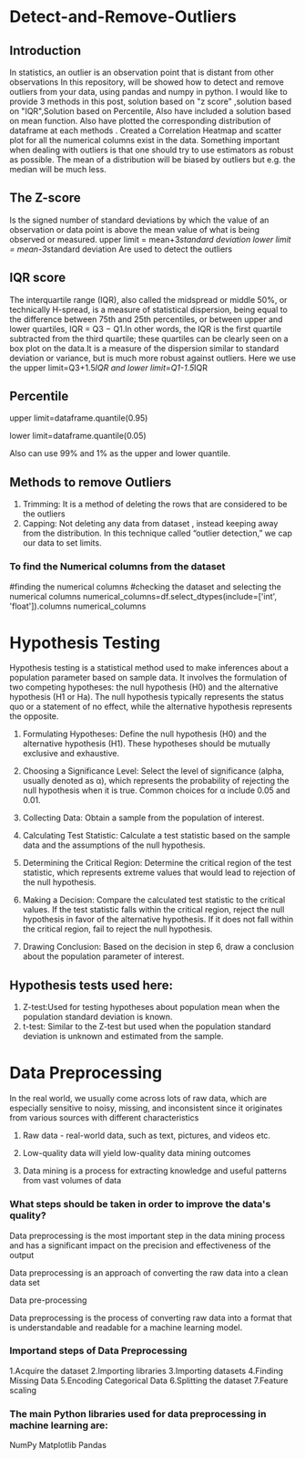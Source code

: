# Detect-and-Remove-Outliers

## Introduction
In statistics, an outlier is an observation point that is distant from other observations
In this repository, will be showed how to detect and remove outliers from your data, using pandas and numpy in python. I would like to provide 3 methods in this post, solution based on "z score" ,solution based on "IQR",Solution based on Percentile, Also have included a solution based on mean function.
Also have plotted the corresponding distribution of dataframe at each methods .
Created a Correlation Heatmap and scatter plot for all the numerical columns exist in the data.
Something important when dealing with outliers is that one should try to use estimators as robust as possible. The mean of a distribution will be biased by outliers but e.g. the median will be much less.

## The Z-score 
Is the signed number of standard deviations by which the value of an observation or data point is above the mean value of what is being observed or measured.
upper limit = mean+3*standard deviation
lower limit = mean-3*standard deviation
Are used to detect the outliers

## IQR score 
The interquartile range (IQR), also called the midspread or middle 50%, or technically H-spread, is a measure of statistical dispersion, being equal to the difference between 75th and 25th percentiles, or between upper and lower quartiles, IQR = Q3 − Q1.In other words, the IQR is the first quartile subtracted from the third quartile; these quartiles can be clearly seen on a box plot on the data.It is a measure of the dispersion similar to standard deviation or variance, but is much more robust against outliers.
Here we use the upper limit=Q3+1.5*IQR and 
                lower limit=Q1-1.5*IQR

## Percentile
upper limit=dataframe.quantile(0.95)

lower limit=dataframe.quantile(0.05)

Also can use 99% and 1% as the upper and lower quantile.
## Methods to remove Outliers
1. Trimming: It is a method of deleting the rows that are considered to be the outliers
2. Capping: Not deleting any data from dataset , instead keeping away from the distribution.
            In this technique called “outlier detection,” we cap our data to set limits.


### To find the Numerical columns from the dataset
#finding the numerical columns
#checking the dataset and selecting the numerical columns
numerical_columns=df.select_dtypes(include=['int', 'float']).columns
numerical_columns


# Hypothesis Testing

Hypothesis testing is a statistical method used to make inferences about a population parameter based on sample data. It involves the formulation of two competing hypotheses: the null hypothesis (H0) and the alternative hypothesis (H1 or Ha). The null hypothesis typically represents the status quo or a statement of no effect, while the alternative hypothesis represents the opposite.

1. Formulating Hypotheses: Define the null hypothesis (H0) and the alternative hypothesis (H1). These hypotheses should be mutually exclusive and exhaustive.

2. Choosing a Significance Level: Select the level of significance (alpha, usually denoted as α), which represents the probability of rejecting the null hypothesis when it is true. Common choices for α include 
   0.05 and 0.01.

3. Collecting Data: Obtain a sample from the population of interest.

4. Calculating Test Statistic: Calculate a test statistic based on the sample data and the assumptions of the null hypothesis.

5. Determining the Critical Region: Determine the critical region of the test statistic, which represents extreme values that would lead to rejection of the null hypothesis.

6. Making a Decision: Compare the calculated test statistic to the critical values. If the test statistic falls within the critical region, reject the null hypothesis in favor of the alternative hypothesis. If it does not fall within the critical region, fail to reject the null hypothesis.

7. Drawing Conclusion: Based on the decision in step 6, draw a conclusion about the population parameter of interest.

   
 ## Hypothesis tests used here:
   1. Z-test:Used for testing hypotheses about population mean when the population standard deviation is known.
   2. t-test: Similar to the Z-test but used when the population standard deviation is unknown and estimated from the sample.


# Data Preprocessing
In the real world, we usually come across lots of raw data, which are especially sensitive to noisy, missing, and inconsistent  since it originates from various sources with different characteristics

1. Raw data - real-world data, such as text, pictures, and videos etc.

2. Low-quality data will yield low-quality data mining outcomes

3. Data mining is a process for extracting knowledge and useful patterns from vast volumes of data

### What steps should be taken in order to improve the data's quality?

Data preprocessing is the most important step in the data mining process and has a significant impact on the precision and effectiveness of the output

Data preprocessing is an approach of converting the raw data into a clean data set

Data pre-processing

Data preprocessing is the process of converting raw data into a format that is understandable and readable for a machine learning model.

### Importand steps of Data Preprocessing
1.Acquire the dataset
2.Importing libraries
3.Importing datasets
4.Finding Missing Data
5.Encoding Categorical Data
6.Splitting the dataset
7.Feature scaling


### The main Python libraries used for data preprocessing in machine learning are:

 NumPy
 Matplotlib
 Pandas
